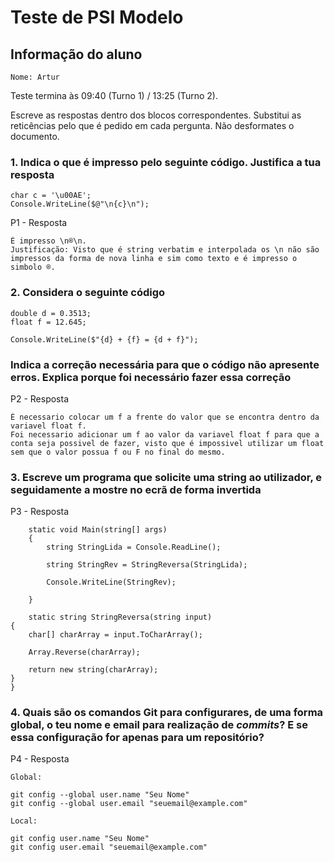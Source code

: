 # Teste de PSI Modelo

## Informação do aluno

    Nome: Artur

Teste termina às 09:40 (Turno 1) / 13:25 (Turno 2).

Escreve as respostas dentro dos blocos correspondentes.
Substitui as reticências pelo que é pedido em cada pergunta.
Não desformates o documento.

### 1. Indica o que é impresso pelo seguinte código. Justifica a tua resposta

    char c = '\u00AE';
    Console.WriteLine($@"\n{c}\n");

P1 - Resposta

    É impresso \n®\n.
    Justificação: Visto que é string verbatim e interpolada os \n não são impressos da forma de nova linha e sim como texto e é impresso o simbolo ®. 

### 2. Considera o seguinte código

    double d = 0.3513;
    float f = 12.645;

    Console.WriteLine($"{d} + {f} = {d + f}");

### Indica a correção necessária para que o código não apresente erros. Explica porque foi necessário fazer essa correção

P2 - Resposta

    É necessario colocar um f a frente do valor que se encontra dentro da variavel float f.
    Foi necessario adicionar um f ao valor da variavel float f para que a conta seja possivel de fazer, visto que é impossivel utilizar um float sem que o valor possua f ou F no final do mesmo.

### 3. Escreve um programa que solicite uma string ao utilizador, e seguidamente a mostre no ecrã de forma invertida

P3 - Resposta

        static void Main(string[] args)
        {
            string StringLida = Console.ReadLine();

            string StringRev = StringReversa(StringLida);

            Console.WriteLine(StringRev);

        }

        static string StringReversa(string input)
    {
        char[] charArray = input.ToCharArray();
        
        Array.Reverse(charArray);
        
        return new string(charArray);
    }
    }



### 4. Quais são os comandos Git para configurares, de uma forma global, o teu **nome** e **email** para realização de *commits*? E se essa configuração for apenas para um repositório?

P4 - Resposta

    Global:
    
    git config --global user.name "Seu Nome"
    git config --global user.email "seuemail@example.com"

    Local:

    git config user.name "Seu Nome"
    git config user.email "seuemail@example.com"
